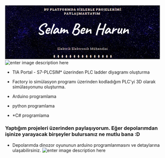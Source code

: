﻿![enter image description here](https://github.com/hrngcmn/hrngcmn/blob/main/github_profil.png?raw=true)
![enter image description here](https://raw.githubusercontent.com/BrunnerLivio/brunnerlivio/master/images/marquee.svg)



*  TIA Portal - S7-PLCSIM* üzerinden PLC ladder diyagramı oluşturma

* Factory io simülasyon programı üzerinden kodladığım PLC'yi 3D olarak simülasyonunu oluşturma. 

* Arduino programlama

*   python programlama  
 
*   *C# programlama 



###  Yaptığım projeleri   üzerinden paylaşıyorum. Eğer depolarımdan işinize yarayacak birşeyler bulursanız ne mutlu bana :D


* Depolarımda dinozor oyununun arduino programlanmasını ve detaylarına ulaşabilirsiniz.  ![enter image description here](https://github.com/saadeghi/saadeghi/blob/master/dino.gif?raw=true)
<!--
**hrngcmn/hrngcmn** is a ✨ _special_ ✨ repository because its `README.md` (this file) appears on your GitHub profile.


